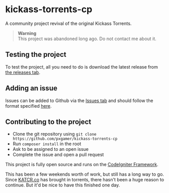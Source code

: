 # kickass-torrents-cp

A community project revival of the original Kickass Torrents.

> **Warning**  
> This project was abandoned long ago. Do not contact me about it.

## Testing the project
To test the project, all you need to do is download the latest release from [the releases tab][latest].

## Adding an issue
Issues can be added to Github via the [Issues tab][issues] and should follow the format specified [here][example-issue].

## Contributing to the project
- Clone the git repository using `git clone https://github.com/pxgamer/kickass-torrents-cp`
- Run `composer install` in the root
- Ask to be assigned to an open issue
- Complete the issue and open a pull request

This project is fully open source and runs on the [CodeIgniter Framework][ci].

This has been a few weekends worth of work, but still has a long way to go. Since [KATCR.co][katcr] has brought in torrents, there hasn't been a huge reason to continue. But it'd be nice to have this finished one day.

[issues]: https://github.com/pxgamer/kickass-torrents-cp/issues
[latest]: https://github.com/pxgamer/kickass-torrents-cp/releases/latest
[ci]: https://codeigniter.com
[katcr]: https://katcr.co
[example-issue]: https://github.com/pxgamer/kickass-torrents-cp/issues/1
